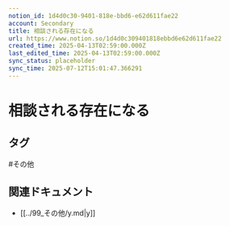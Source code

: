 ```yaml
---
notion_id: 1d4d0c30-9401-818e-bbd6-e62d611fae22
account: Secondary
title: 相談される存在になる
url: https://www.notion.so/1d4d0c309401818ebbd6e62d611fae22
created_time: 2025-04-13T02:59:00.000Z
last_edited_time: 2025-04-13T02:59:00.000Z
sync_status: placeholder
sync_time: 2025-07-12T15:01:47.366291
---
```

# 相談される存在になる


## タグ

#その他 

## 関連ドキュメント

- [[../99_その他/y.md|y]]
